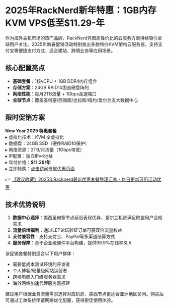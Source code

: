 # 2025年RackNerd新年特惠：1GB内存KVM VPS低至$11.29-年

作为海外主机市场的热门品牌，RackNerd凭借高性价比的云服务方案持续吸引全球用户关注。2025年新春促销活动特别推出多款特价KVM架构云服务器，支持支付宝等便捷支付方式，适合建站、跨境业务等应用场景。

## 核心配置亮点
- **基础套餐**：1核vCPU + 1GB DDR4内存组合
- **存储方案**：24GB RAID10固态硬盘阵列
- **网络性能**：每月2TB流量 + 1Gbps高速端口
- **全球节点**：覆盖圣何塞/西雅图/达拉斯/纽约/爱尔兰五大数据中心

## 限时促销方案
**New Year 2025 特惠套餐**  
▸ 虚拟化技术：KVM 全虚拟化  
▸ 数据盘：24GB SSD（硬件RAID10保护）  
▸ 网络资源：2TB/月流量（1Gbps带宽）  
▸ IP配置：独立IPv4地址  
▸ 年付价格：**$11.29/年**  
▸ 立即抢购：[点击访问专属优惠页面](https://bit.ly/Rack_Nerd)

👉 [【建议收藏】2025年Racknerd最新优惠套餐整理汇总 - 每日更新可用活动优惠](https://bit.ly/Rack_Nerd)

## 技术优势说明
1. **数据中心选择**：美西圣何塞节点延迟表现优异，爱尔兰机房满足欧盟用户合规需求
2. **流量倍增福利**：通过LET论坛验证订单可获双倍流量权益
3. **支付兼容性**：支持支付宝、PayPal等多渠道结算方式
4. **服务保障**：基于企业级硬件平台构建，提供99.9%在线率SLA

该促销套餐特别适合以下用户群体：
- 需要低成本测试环境的开发者
- 个人博客/轻量级网站运营者
- 跨境电商入门级服务器需求
- 海外网络加速代理服务器搭建

建议用户根据业务流量需求选择对应机房，美西节点更适合亚洲地区访问。购买后可通过工单系统申请网络优化配置，获得更佳使用体验。